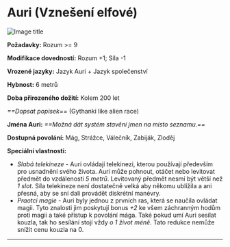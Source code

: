 # Auri (Vznešení elfové)

![Image title](/assets/races/High-elf.jpeg)

**Požadavky:** Rozum >= 9

**Modifikace dovedností:** Rozum +1; Síla -1

**Vrozené jazyky:** Jazyk Auri + Jazyk společenství

**Hybnost:** 6 metrů 

**Doba přirozeného dožití:** Kolem 200 let

*==Dopsat popisek==* (Gythanki like alien race)

**Jména Auri:** *==Možná dát systém stavění jmen na místo seznamu.==*

**Dostupná povolání:** Mág, Strážce, Válečník, Zabiják, Zloděj

**Speciální vlastnosti:**

- *Slabá telekineze* - Auri ovládají telekinezi, kterou používají především pro usnadnění svého života. Auri může pohnout, otáčet nebo levitovat předmět do vzdálenosti *5 metrů*. Levitovaný předmět nesmí být větší než *1 slot*. Síla telekineze není dostatečně velká aby někomu ublížila a ani přesná, aby se sní dali provádět diskrétní manévry.
- *Praotci magie* - Auri byly jednou z prvních ras, která se naučila ovládat magii. Tyto znalosti jim poskytují bonus *+2* ke všem záchranným hodům proti magii a také přístup k povolání mága. Také pokud umí Auri sesílat kouzla, tak ho sesílání stojí vždy *o 1 život méně*. Tato redukce nemůže snížit cenu kouzla na 0.

---


